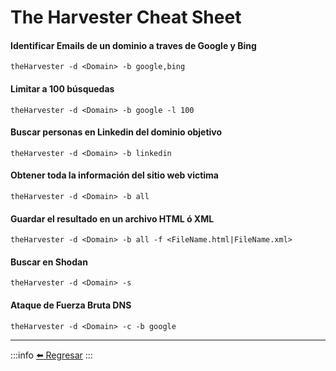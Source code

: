 # The Harvester Cheat Sheet

#### Identificar Emails de un dominio a traves de Google y Bing
```
theHarvester -d <Domain> -b google,bing
```

#### Limitar a 100 búsquedas
```
theHarvester -d <Domain> -b google -l 100
```

#### Buscar personas en Linkedin del dominio objetivo
```
theHarvester -d <Domain> -b linkedin
```

#### Obtener toda la información del sitio web victima
```
theHarvester -d <Domain> -b all
```

#### Guardar el resultado en un archivo HTML ó XML
```
theHarvester -d <Domain> -b all -f <FileName.html|FileName.xml>
```

#### Buscar en Shodan
```
theHarvester -d <Domain> -s
```

#### Ataque de Fuerza Bruta DNS
```
theHarvester -d <Domain> -c -b google
```

---
:::info
[:arrow_left: Regresar](https://github.com/m4lal0/cheatsheets)
:::